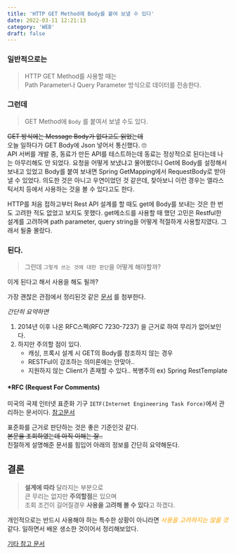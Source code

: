```yaml
---
title: 'HTTP GET Method에 Body를 붙여 보낼 수 있다'
date: 2022-03-11 12:21:13
category: 'WEB'
draft: false
---
```


### 일반적으로는

> HTTP GET Method를 사용할 때는  
Path Parameter나 Query Parameter 방식으로 데이터를 전송한다.

### 그런데
  
> GET Method에 ```Body``` 를 붙여서 보낼 수도 있다.

~~GET 방식에는 Message Body가 없다고도 읽었는데~~  
오늘 일하다가 GET Body에 Json 넣어서 통신했다. 🙄  
API 서버를 개발 중, 동료가 만든 API를 테스트하는데 동료는 정상적으로 된다는데 나는 아무리해도 안 되었다. 요청을 어떻게 보냈냐고 물어봤더니 Get에 Body를 설정해서 보내고 있었고
Body를 붙여 보내면 Spring GetMapping에서 RequestBody로 받아낼 수 있었다. 의도한 것은 아니고 우연이었던 것 같은데,
찾아보니 이런 경우는 엘라스틱서치 등에서 사용하는 것을 볼 수 있다고도 한다.

HTTP를 처음 접하고부터 Rest API 설계를 할 때도 get에 Body를 보내는 것은 한 번도 고려한 적도 없었고 보지도 못했다.
get메소드를 사용할 때 했던 고민은 Restful한 설계를 고려하며 path parameter, query string을 어떻게 적절하게 사용할지였다.
그래서 될줄 몰랐다.

### 된다.

>그런데 ```그렇게 쓰는 것에 대한 판단```을 어떻게 해야할까?

이게 된다고 해서 사용을 해도 될까?  

가장 괜찮은 관점에서 정리된것 같은 [문서](https://brunch.co.kr/@kd4/158) 를 첨부한다.

_간단히 요약하면_
1. 2014년 이후 나온 RFC스펙(RFC 7230-7237) 을 근거로 하여 무리가 없어보인다.
2. 하지만 주의할 점이 있다.
    - 캐싱, 프록시 설계 시 GET의 Body를 참조하지 않는 경우  
    - RESTFul이 강조하는 의미론에는 안맞아..
    - 지원하지 않는 Client가 존재할 수 있다.. 복병주의 ex) Spring RestTemplate

#### *RFC (Request For Comments)
미국의 국제 인터넷 표준화 기구 ```IETF(Internet Engineering Task Force)```에서 관리하는 문서이다. 
[참고문서](https://net-study.club/entry/RFC-Request-for-Comments%EB%9E%80-RFC%EC%9D%98-%EC%97%AD%EC%82%AC-RFC-%EC%A2%85%EB%A5%98-RFC-%ED%91%9C%EC%A4%80%ED%99%94-%EC%A0%88%EC%B0%A8)

표준화를 근거로 판단하는 것은 좋은 기준인것 같다.  
~~본문을 조회하였는데 아직 이해는 잘..~~  
친절하게 설명해준 문서를 힘입어 아래의 정보를 간단히 요약해둔다.


## 결론
> **설계에 따라** 달라지는 부분으로  
큰 무리는 없지만 **주의할점**은 있으며  
조회 조건이 길어질경우 **사용을 고려해 볼 수 있다**고 하겠다.


개인적으로는 반드시 사용해야 하는 특수한 상황이 아니라면 <span style="color:orange">_사용을 고려하지는 않을 것_ </span>같다.
일하면서 배운 생소한 것이어서 정리해보았다.


[기타 참고 문서](https://if1live.github.io/posts/http-get-request-with-body-and-http-library/)

